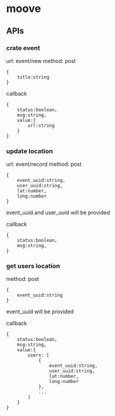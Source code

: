 # moove

## APIs

### crate event

url: event/new
method: post
```
{
    title:string
}   
```

callback
```
{
    status:boolean,
    msg:string,
    value:{
        url:string
    }
}
```

### update location

url: event/record
method: post
```
{
    event_uuid:string,
    user_uuid:string,
    lat:number,
    long:number
}   
```
event_uuid and user_uuid will be provided

callback
```
{
    status:boolean,
    msg:string,
}
```

### get users location

method: post
```
{
    event_uuid:string
}
```
event_uuid will be provided

callback
```
{
    status:boolean,
    msg:string,
    value:{
        users: [
            {   
                event_uuid:string,
                user_uuid:string,
                lat:number,
                long:number
            },
            ...
        ]
    }
}
```
